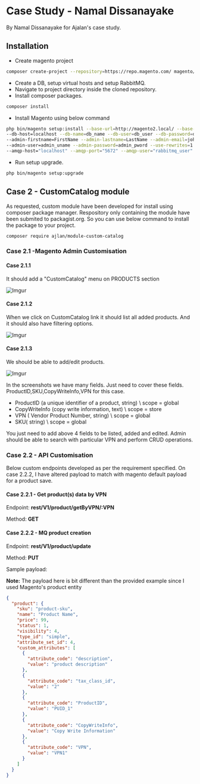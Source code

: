 # Case Study - Namal Dissanayake

By Namal Dissanayake for Ajalan's case study.

## Installation
- Create magento project
```sh
composer create-project --repository=https://repo.magento.com/ magento/project-community-edition
```
- Create a DB, setup virtual hosts and setup RabbitMQ.
- Navigate to project directory inside the cloned repository.
- Install composer packages.
```sh
composer install
```
- Install Magento using below command
```sh
php bin/magento setup:install --base-url=http://magento2.local/ --base-url-secure=https://magento2.local/ \
--db-host=localhost --db-name=db_name --db-user=db_user --db-password=db_pw \
--admin-firstname=FirstName --admin-lastname=LastName --admin-email=john.doe@example.com \
--admin-user=admin_uname --admin-password=admin_pword --use-rewrites=1 --backend-frontname=admin \
--amqp-host="localhost" --amqp-port="5672" --amqp-user="rabbitmq_user" --amqp-password="rabbitmq_pword" --amqp-virtualhost="/"
```
- Run setup upgrade.
```sh
php bin/magento setup:upgrade
```

## Case 2 - CustomCatalog module
As requested, custom module have been developed for install using composer package manager. Respository only containing the module have been submited to packagist.org. So you can use below command to install the package to your project.
```sh
composer require ajlan/module-custom-catalog
```
### Case 2.1 -Magento Admin Customisation

#### Case 2.1.1
It should add a "CustomCatalog" menu on PRODUCTS section 

![Imgur](https://i.imgur.com/YME6qlI.png)

#### Case 2.1.2
When we click on CustomCatalog link it should list all added products. And it should also have filtering options.

![Imgur](https://i.imgur.com/JY1FCVC.png)

#### Case 2.1.3
We should be able to add/edit products.

![Imgur](https://i.imgur.com/wHTa1fh.png)

In the screenshots we have many fields. Just need to cover these fields. ProductID,SKU,CopyWriteInfo,VPN for this case.

- ProductID (a unique identifier of a product, string) \ scope = global
- CopyWriteInfo (copy write information, text) \ scope = store
- VPN ( Vendor Product Number, string) \ scope = global
- SKU( string) \ scope = global

You just need to add above 4 fields to be listed, added and edited. Admin should be able to search with particular VPN and perform
CRUD operations.

### Case 2.2 - API Customisation
Below custom endpoints developed as per the requirement specified. On case 2.2.2, I have altered payload to match with magento default payload for a product save.

#### Case 2.2.1 - Get product(s) data by VPN

Endpoint: **rest/V1/product/getByVPN/:VPN**

Method: **GET**

#### Case 2.2.2 - MQ product creation

Endpoint: **rest/V1/product/update**

Method: **PUT**

Sample payload:

**Note:** The payload here is bit different than the provided example since I used Magento's product entity 

```json
{
  "product": {
    "sku": "product-sku",
    "name": "Product Name",
    "price": 99,
    "status": 1,
    "visibility": 4,
    "type_id": "simple",
    "attribute_set_id": 4,
    "custom_attributes": [
      {
        "attribute_code": "description",
        "value": "product description"
      },
      {
        "attribute_code": "tax_class_id",
        "value": "2"
      },
      {
        "attribute_code": "ProductID",
        "value": "PUID_1"
      },
      {
        "attribute_code": "CopyWriteInfo",
        "value": "Copy Write Information"
      },
      {
        "attribute_code": "VPN",
        "value": "VPN1"
      }
    ]
  }
}
```